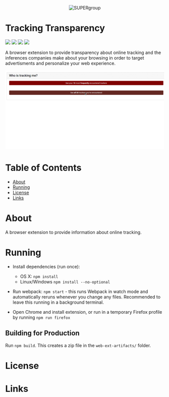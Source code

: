 <p align="center">
  <img src=https://super.cs.uchicago.edu/UChicagoSUPERnotext.svg alt="SUPERgroup" width="150">
</p>

# Tracking Transparency

<p>
  <a href="#"><img src="https://img.shields.io/badge/build-passing-blue.svg"></a>
  <a href="#"><img src="https://img.shields.io/badge/contributions-welcome-brightgreen.svg?style=flat"></a>
  <a href="#"><img src="https://img.shields.io/badge/contributors%20-9-lightgrey.svg"></a>
  <a href="#"><img src="https://img.shields.io/badge/dependencies%20-up%20to%20date-blue.svg"></a>
</p>

A browser extension to provide transparency about online tracking and the inferences companies make about your browsing in order to target advertisments and personalize your web experience.

![screenshot](extension/icons/trackers.gif)

# Table of Contents

- [About](#about)
- [Running](#running)
- [License](#license)
- [Links](#links)

# About

A browser extension to provide information about online tracking.

# Running

- Install dependencies (run once):
  - OS X: `npm install`
  - Linux/Windows `npm install --no-optional`

- Run webpack: `npm start` - this runs Webpack in watch mode and automatically reruns whenever you change any files. Recommended to leave this running in a background terminal.
- Open Chrome and install extension, or run in a temporary Firefox profile by running `npm run firefox`

## Building for Production

Run `npm build`. This creates a zip file in the `web-ext-artifacts/` folder.

# License

# Links

